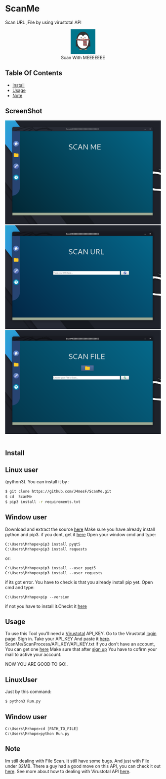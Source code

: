 # ScanMe
Scan URL ,File by using virustotal API

<p align="center">
<img width="80" src="https://github.com/J4mesF/ScanMe/blob/master/img/me.jpg" /><br>
Scan With MEEEEEEE
</p>

## Table Of Contents
- [Install](#install)
- [Usage](#usage)
- [Note](#note)

## ScreenShot
<img src="https://raw.githubusercontent.com/J4mesF/ScanMe/master/img/1.png" /><br>
<img src="https://raw.githubusercontent.com/J4mesF/ScanMe/master/img/3.png" /><br>
<img src="https://raw.githubusercontent.com/J4mesF/ScanMe/master/img/2.png" /><br>
<br>

## Install
## Linux user
(python3).
You can install it by :
```bash
$ git clone https://github.com/J4mesF/ScanMe.git
$ cd  ScanMe
$ pip3 install -r requirements.txt 
```
## Window user
Download and extract the source [here](https://github.com/J4mesF/ScanMe)
Make sure you have already install python and pip3.
if you dont, get it [here](https://www.python.org/)
Open your window cmd and type:
```
C:\Users\Mrhope>pip3 install pyqt5
C:\Users\Mrhope>pip3 install requests
```
or:
```
C:\Users\Mrhope>pip3 install --user pyqt5
C:\Users\Mrhope>pip3 install --user requests
```
if its got error. You have to check is that you already install pip yet. Open cmd and type:
```
C:\Users\Mrhope>pip --version
```
if not you have to install it.Checkt it [here](https://www.liquidweb.com/kb/install-pip-windows/)

## Usage
To use this Tool you'll need a [Virustotal](https://www.virustotal.com/gui/home) API_KEY.
Go to the Virustotal [login](https://www.virustotal.com/gui/sign-in) page. 
Sign in.
Take your API_KEY 
And paste it [here](https://github.com/J4mesF/ScanMe/blob/master/ScanProcess/API_KEY/API_KEY.txt).  ScanMe/ScanProcess/API_KEY/API_KEY.txt 
If you don't have an account, You can get one [here](https://www.virustotal.com/gui/join-us)
Make sure that after [sign up](https://www.virustotal.com/gui/join-us) You have to cofirm your mail to active your account.

NOW YOU ARE GOOD TO GO!.
## LinuxUser
Just by this command:
```bash
$ python3 Run.py
```
## Window user
```
C:\Users\Mrhope>cd [PATH_TO_FILE]
C:\Users\Mrhope>python Run.py
```
## Note
Im still dealing with File Scan. It still have some bugs.
And just with File under 32MB.
There a guy had a good move on this API, you can check it out [here](https://github.com/tr4cefl0w/virustotal3).
See more about how to dealing with Virustotal API [here](https://developers.virustotal.com/v3.0/reference).

